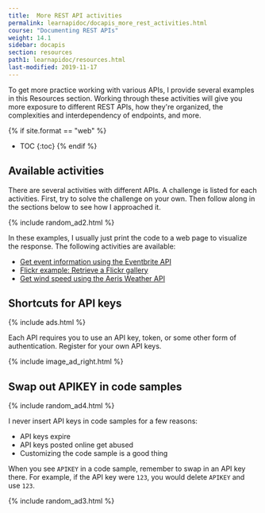 ```yaml
---
title:  More REST API activities
permalink: learnapidoc/docapis_more_rest_activities.html
course: "Documenting REST APIs"
weight: 14.1
sidebar: docapis
section: resources
path1: learnapidoc/resources.html
last-modified: 2019-11-17
---
```


To get more practice working with various APIs, I provide several examples in this Resources section. Working through these activities will give you more exposure to different REST APIs, how they're organized, the complexities and interdependency of endpoints, and more.

{% if site.format == "web" %}
* TOC
{:toc}
{% endif %}

## Available activities

There are several activities with different APIs. A challenge is listed for each activities. First, try to solve the challenge on your own. Then follow along in the sections below to see how I approached it.

{% include random_ad2.html %}

In these examples, I usually just print the code to a web page to visualize the response. The following activities are available:

* [Get event information using the Eventbrite API](docapis_eventbrite_example.html)
* [Flickr example: Retrieve a Flickr gallery](docapis_flickr_example.html)
* [Get wind speed using the Aeris Weather API](docapis_aerisweather_example.html)

## Shortcuts for API keys

{% include ads.html %}

Each API requires you to use an API key, token, or some other form of authentication. Register for your own API keys.

{% include image_ad_right.html %}

## Swap out APIKEY in code samples

{% include random_ad4.html %}

I never insert API keys in code samples for a few reasons:

* API keys expire
* API keys posted online get abused
* Customizing the code sample is a good thing

When you see `APIKEY` in a code sample, remember to swap in an API key there. For example, if the API key were `123`, you would delete `APIKEY` and use `123`.

{% include random_ad3.html %}
